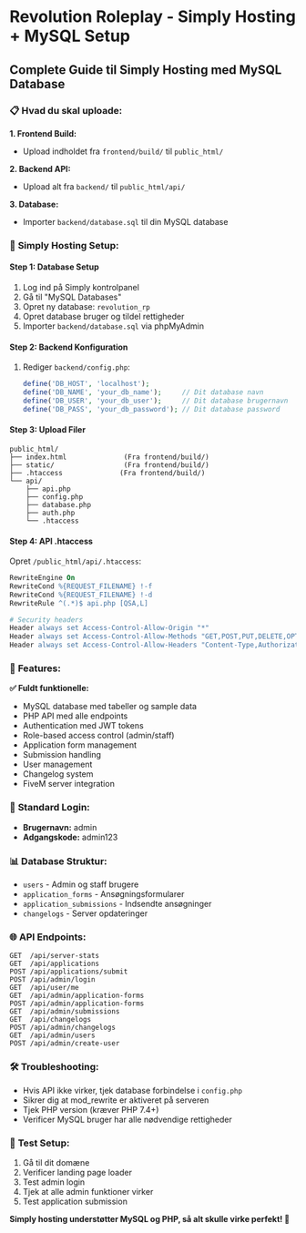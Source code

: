 # Revolution Roleplay - Simply Hosting + MySQL Setup

## Complete Guide til Simply Hosting med MySQL Database

### 📋 **Hvad du skal uploade:**

**1. Frontend Build:**
- Upload indholdet fra `frontend/build/` til `public_html/`

**2. Backend API:**
- Upload alt fra `backend/` til `public_html/api/` 

**3. Database:**
- Importer `backend/database.sql` til din MySQL database

### 🚀 **Simply Hosting Setup:**

#### **Step 1: Database Setup**
1. Log ind på Simply kontrolpanel
2. Gå til "MySQL Databases" 
3. Opret ny database: `revolution_rp`
4. Opret database bruger og tildel rettigheder
5. Importer `backend/database.sql` via phpMyAdmin

#### **Step 2: Backend Konfiguration**
1. Rediger `backend/config.php`:
   ```php
   define('DB_HOST', 'localhost');
   define('DB_NAME', 'your_db_name');     // Dit database navn
   define('DB_USER', 'your_db_user');     // Dit database brugernavn  
   define('DB_PASS', 'your_db_password'); // Dit database password
   ```

#### **Step 3: Upload Filer**
```
public_html/
├── index.html              (Fra frontend/build/)
├── static/                 (Fra frontend/build/)
├── .htaccess              (Fra frontend/build/)
└── api/
    ├── api.php
    ├── config.php
    ├── database.php
    ├── auth.php
    └── .htaccess
```

#### **Step 4: API .htaccess**
Opret `/public_html/api/.htaccess`:
```apache
RewriteEngine On
RewriteCond %{REQUEST_FILENAME} !-f
RewriteCond %{REQUEST_FILENAME} !-d
RewriteRule ^(.*)$ api.php [QSA,L]

# Security headers
Header always set Access-Control-Allow-Origin "*"
Header always set Access-Control-Allow-Methods "GET,POST,PUT,DELETE,OPTIONS"
Header always set Access-Control-Allow-Headers "Content-Type,Authorization"
```

### 🔧 **Features:**

**✅ Fuldt funktionelle:**
- MySQL database med tabeller og sample data
- PHP API med alle endpoints
- Authentication med JWT tokens
- Role-based access control (admin/staff)
- Application form management
- Submission handling
- User management
- Changelog system
- FiveM server integration

### 🔐 **Standard Login:**
- **Brugernavn:** admin
- **Adgangskode:** admin123

### 📊 **Database Struktur:**
- `users` - Admin og staff brugere
- `application_forms` - Ansøgningsformularer
- `application_submissions` - Indsendte ansøgninger
- `changelogs` - Server opdateringer

### 🌐 **API Endpoints:**
```
GET  /api/server-stats
GET  /api/applications
POST /api/applications/submit
POST /api/admin/login
GET  /api/user/me
GET  /api/admin/application-forms
POST /api/admin/application-forms
GET  /api/admin/submissions
GET  /api/changelogs
POST /api/admin/changelogs
GET  /api/admin/users
POST /api/admin/create-user
```

### 🛠 **Troubleshooting:**
- Hvis API ikke virker, tjek database forbindelse i `config.php`
- Sikrer dig at mod_rewrite er aktiveret på serveren
- Tjek PHP version (kræver PHP 7.4+)
- Verificer MySQL bruger har alle nødvendige rettigheder

### 📱 **Test Setup:**
1. Gå til dit domæne
2. Verificer landing page loader
3. Test admin login
4. Tjek at alle admin funktioner virker
5. Test application submission

**Simply hosting understøtter MySQL og PHP, så alt skulle virke perfekt! 🎯**
